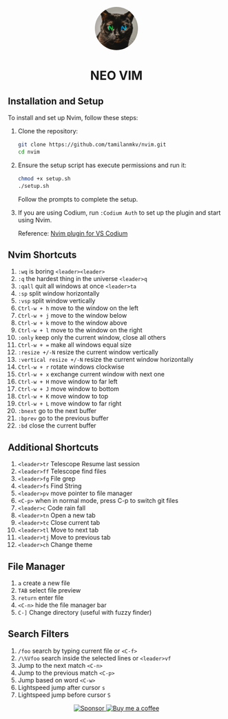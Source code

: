 
<p align="center">
  <img src="asset/image.jpeg" alt=" Nvim Logo" width="100" height="100" style="border-radius: 50%;" radius="50%">
</p>

<h1 align="center"> NEO VIM</h1>

## Installation and Setup

To install and set up  Nvim, follow these steps:

1. Clone the repository:
   ```sh
   git clone https://github.com/tamilanmkv/nvim.git
   cd nvim
   ```

2. Ensure the setup script has execute permissions and run it:
   ```sh
   chmod +x setup.sh
   ./setup.sh
   ```

   Follow the prompts to complete the setup.

3. If you are using Codium, run `:Codium Auth` to set up the plugin and start using  Nvim.

   Reference: [ Nvim plugin for VS Codium](https://github.com/Exafunction/codeium.vim)

## Nvim Shortcuts

1. `:wq` is boring `<leader><leader>`
2. `:q` the hardest thing in the universe `<leader>q`
3. `:qall` quit all windows at once `<leader>ta`
4. `:sp` split window horizontally
5. `:vsp` split window vertically
6. `Ctrl-w + h` move to the window on the left
7. `Ctrl-w + j` move to the window below
8. `Ctrl-w + k` move to the window above
9. `Ctrl-w + l` move to the window on the right
10. `:only` keep only the current window, close all others
11. `Ctrl-w + =` make all windows equal size
12. `:resize +/-N` resize the current window vertically
13. `:vertical resize +/-N` resize the current window horizontally
14. `Ctrl-w + r` rotate windows clockwise
15. `Ctrl-w + x` exchange current window with next one
16. `Ctrl-w + H` move window to far left
17. `Ctrl-w + J` move window to bottom
18. `Ctrl-w + K` move window to top
19. `Ctrl-w + L` move window to far right
20. `:bnext` go to the next buffer
21. `:bprev` go to the previous buffer
22. `:bd` close the current buffer

## Additional Shortcuts

1. `<leader>tr` Telescope Resume last session
2. `<leader>ff` Telescope find files
3. `<leader>fg` File grep
4. `<leader>fs` Find String
5. `<leader>pv` move pointer to file manager
6. `<C-p>` when in normal mode, press C-p to switch git files
7. `<leader>c` Code rain fall
8. `<leader>tn` Open a new tab
9. `<leader>tc` Close current tab
10. `<leader>tl` Move to next tab
11. `<leader>tj` Move to previous tab
12. `<leader>ch` Change theme

## File Manager

1. `a` create a new file
2. `TAB` select file preview
3. `return` enter file
4. `<C-n>` hide the file manager bar
5. `C-]` Change directory (useful with fuzzy finder)

## Search Filters

1. `/foo` search by typing current file or `<C-f>`
2. `/\%Vfoo` search inside the selected lines or `<leader>vf`
3. Jump to the next match `<C-n>`
4. Jump to the previous match `<C-p>`
5. Jump based on word `<C-w>`
6. Lightspeed jump after cursor `s`
7. Lightspeed jump before cursor `S`

<p align="center">
  <a href="https://github.com/sponsors/tamilanmkv">
    <img src="https://img.shields.io/badge/Sponsor-%E2%9D%A4-red.svg" alt="Sponsor" />
  </a>
  <a href="https://www.buymeacoffee.com/tamilanmkv">
    <img src="https://img.shields.io/badge/Buy%20me%20a%20coffee-%E2%98%95-yellow.svg" alt="Buy me a coffee" />
  </a>
</p>

